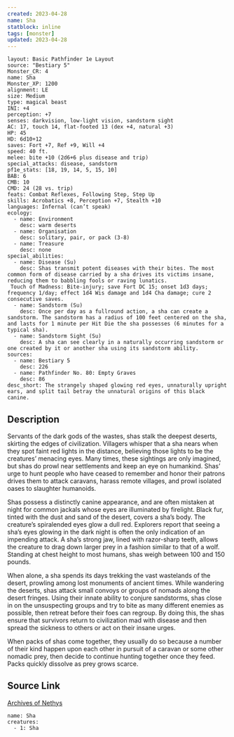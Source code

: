 ```yaml
---
created: 2023-04-28
name: Sha
statblock: inline
tags: [monster]
updated: 2023-04-28
---
```

```statblock
layout: Basic Pathfinder 1e Layout
source: "Bestiary 5"
Monster_CR: 4
name: Sha
Monster_XP: 1200
alignment: LE
size: Medium
type: magical beast
INI: +4
perception: +7
senses: darkvision, low-light vision, sandstorm sight
AC: 17, touch 14, flat-footed 13 (dex +4, natural +3)
HP: 45
HD: 6d10+12
saves: Fort +7, Ref +9, Will +4
speed: 40 ft.
melee: bite +10 (2d6+6 plus disease and trip)
special_attacks: disease, sandstorm
pf1e_stats: [18, 19, 14, 5, 15, 10]
BAB: 6
CMB: 10
CMD: 24 (28 vs. trip)
feats: Combat Reflexes, Following Step, Step Up
skills: Acrobatics +8, Perception +7, Stealth +10
languages: Infernal (can’t speak)
ecology:
  - name: Environment
    desc: warm deserts
  - name: Organisation
    desc: solitary, pair, or pack (3-8)
  - name: Treasure
    desc: none
special_abilities:
  - name: Disease (Su)
    desc: Shas transmit potent diseases with their bites. The most common form of disease carried by a sha drives its victims insane, reducing them to babbling fools or raving lunatics.
 Touch of Madness: Bite-injury; save Fort DC 15; onset 1d3 days; frequency 1/day; effect 1d4 Wis damage and 1d4 Cha damage; cure 2 consecutive saves.
  - name: Sandstorm (Su)
    desc: Once per day as a fullround action, a sha can create a sandstorm. The sandstorm has a radius of 100 feet centered on the sha, and lasts for 1 minute per Hit Die the sha possesses (6 minutes for a typical sha).
  - name: Sandstorm Sight (Su)
    desc: A sha can see clearly in a naturally occurring sandstorm or one created by it or another sha using its sandstorm ability.
sources:
  - name: Bestiary 5
    desc: 226
  - name: Pathfinder No. 80: Empty Graves
    desc: 86
desc_short: The strangely shaped glowing red eyes, unnaturally upright ears, and split tail betray the unnatural origins of this black canine.
```
## Description
Servants of the dark gods of the wastes, shas stalk the deepest deserts, skirting the edges of civilization. Villagers whisper that a sha nears when they spot faint red lights in the distance, believing those lights to be the creatures’ menacing eyes. Many times, these sightings are only imagined, but shas do prowl near settlements and keep an eye on humankind. Shas’ urge to hunt people who have ceased to remember and honor their patrons drives them to attack caravans, harass remote villages, and prowl isolated oases to slaughter humanoids.

 Shas possess a distinctly canine appearance, and are often mistaken at night for common jackals whose eyes are illuminated by firelight. Black fur, tinted with the dust and sand of the desert, covers a sha’s body. The creature’s spiralended eyes glow a dull red. Explorers report that seeing a sha’s eyes glowing in the dark night is often the only indication of an impending attack. A sha’s strong jaw, lined with razor-sharp teeth, allows the creature to drag down larger prey in a fashion similar to that of a wolf. Standing at chest height to most humans, shas weigh between 100 and 150 pounds.

 When alone, a sha spends its days trekking the vast wastelands of the desert, prowling among lost monuments of ancient times. While wandering the deserts, shas attack small convoys or groups of nomads along the desert fringes. Using their innate ability to conjure sandstorms, shas close in on the unsuspecting groups and try to bite as many different enemies as possible, then retreat before their foes can regroup. By doing this, the shas ensure that survivors return to civilization mad with disease and then spread the sickness to others or act on their insane urges.

 When packs of shas come together, they usually do so because a number of their kind happen upon each other in pursuit of a caravan or some other nomadic prey, then decide to continue hunting together once they feed. Packs quickly dissolve as prey grows scarce.
## Source Link
[Archives of Nethys](https://aonprd.com/MonsterDisplay.aspx?ItemName=Sha)
```encounter-table
name: Sha
creatures:
  - 1: Sha
```
